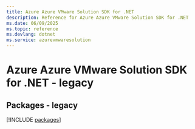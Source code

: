 ```yaml
---
title: Azure Azure VMware Solution SDK for .NET
description: Reference for Azure Azure VMware Solution SDK for .NET
ms.date: 06/09/2025
ms.topic: reference
ms.devlang: dotnet
ms.service: azurevmwaresolution
---
```

# Azure Azure VMware Solution SDK for .NET - legacy
## Packages - legacy
[!INCLUDE [packages](azure-vmware-solution-index.md)]